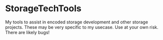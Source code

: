 # StorageTechTools
My tools to assist in encoded storage development and other storage projects. These may be very specific to my usecase. Use at your own risk. There are likely bugs!
